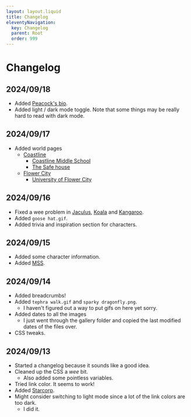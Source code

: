 ```yaml
---
layout: layout.liquid
title: Changelog
eleventyNavigation:
  key: Changelog
  parent: Root
  order: 999
---
```


# Changelog

## 2024/09/18

- Added [Peacock's bio](/characters/peacock/biography/).
- Added light / dark mode toggle. Note that some things may be really hard to read with dark mode.

## 2024/09/17

- Added world pages
	- [Coastline](/world/bauhinia/coastline/)
		- [Coastline Middle School](/world/bauhinia/coastline/cms/)
		- [The Safe house](/world/bauhinia/coastline/safe%20house/)
	- [Flower City](/world/bauhinia/flower%20city/)
		- [University of Flower City](/world/bauhinia/flower%20city/ufc/)

## 2024/09/16

- Fixed a wee problem in [Jaculus](/characters/jaculus/), [Koala](/characters/koala/) and [Kangaroo](/characters/kangaroo/).
- Added `goose hat.gif`.
- Added trivia and inspiration section for characters.

## 2024/09/15

- Added some character information.
- Added [MSS](/world/bauhinia/mss/).

## 2024/09/14

- Added breadcrumbs!
- Added `tephra walk.gif` and `sparky dragonfly.png`.
	- I haven't figured out a way to put gifs on here yet sorry.
- Added dates to all the images
	- I just went through the gallery folder and copied the last modified dates of the files over.
- CSS tweaks.

## 2024/09/13

- Started a changelog because it sounds like a good idea.
- Cleaned up the CSS a *wee* bit.
	- Also added some pointless variables.
- Tried link color. It seems to work!
- Added [Starcorp](/world/bauhinia/starcorp/).
- Might consider switching to light mode since a lot of the link colors are too dark.
	- I did it.